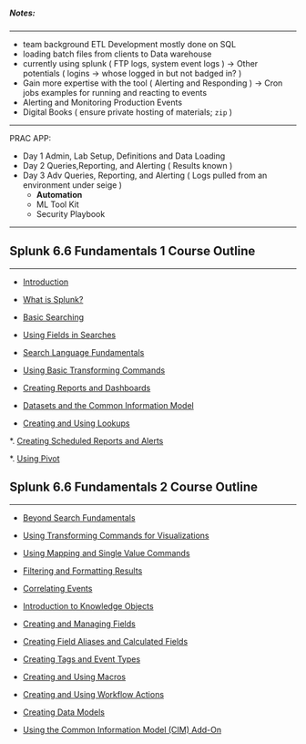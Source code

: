 ##### Notes:
-----
*   team background ETL Development mostly done on SQL
*   loading batch files from clients to Data warehouse
*   currently using splunk ( FTP logs, system event logs ) -> Other potentials ( logins -> whose logged in but not badged in? )
*   Gain more expertise with the tool ( Alerting and Responding ) -> Cron jobs examples for running and reacting to events
*   Alerting and Monitoring Production Events
*   Digital Books  ( ensure private hosting of materials; `zip` )

-----
PRAC APP:
* Day 1 Admin, Lab Setup, Definitions and Data Loading
* Day 2 Queries,Reporting, and Alerting ( Results known )
* Day 3 Adv Queries, Reporting, and Alerting ( Logs pulled from an environment under seige )
  * **Automation**
  * ML Tool Kit
  * Security Playbook
-----
 
## Splunk 6.6 Fundamentals 1 Course Outline
-----
 
 * [Introduction](1-introduction.md)
 
 * [What is Splunk?](2-what-is-splunk.md)

 * [Basic Searching](3-basic-searching.md) 
 
 * [Using Fields in Searches](4-using-fields-in-searches.md)
 
 * [Search Language Fundamentals](5-search-language-fundamentals.md)
 
 * [Using Basic Transforming Commands](6-using-basic-transforming-commands.md)
     
 * [Creating Reports and Dashboards](7-creating-reports-and-dashboards.md)
     
 * [Datasets and the Common Information Model](8-datasets-and-common-information-model.md)
 
 * [Creating and Using Lookups](9-creating-and-using-lookups.md)
 
 *. [Creating Scheduled Reports and Alerts](10-creating-scheduled-reports-and-alerts.md)
 
 *. [Using Pivot](11-using-pivot.md)

 
## Splunk 6.6 Fundamentals 2 Course Outline
-----
 
* [Beyond Search Fundamentals](12-beyond-search-fundamentals.md)
     
* [Using Transforming Commands for Visualizations](13-using-transforming-commands-for-visualizations.md)
 
* [Using Mapping and Single Value Commands](14-using-mapping-and-single-value-commands.md)
 
* [Filtering and Formatting Results](15-filtering-and-formatting-results.md)
 
* [Correlating Events](16-correlating-events.md)
 
* [Introduction to Knowledge Objects](17-intro-to-knowledge-objects.md)

* [Creating and Managing Fields](18-creating-and-managing-fields.md)

* [Creating Field Aliases and Calculated Fields](19-creating-field-aliases-and-calculated-fields.md)
 
* [Creating Tags and Event Types](20-creating-tags-and-event-types.md)
 
* [Creating and Using Macros](21-creating-and-using-macros.md)
     
* [Creating and Using Workflow Actions](22-creating-and-using-workflow-actions.md)
 
* [Creating Data Models](23-creating-data-models.md)
 
* [Using the Common Information Model (CIM) Add-On](24-using-common-interface-model-addon.md)
 
